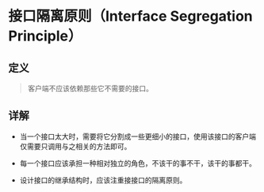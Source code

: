 # 接口隔离原则（Interface Segregation Principle）

## 定义

> 客户端不应该依赖那些它不需要的接口。

## 详解

- 当一个接口太大时，需要将它分割成一些更细小的接口，使用该接口的客户端仅需要只调用与之相关的方法即可。

- 每一个接口应该承担一种相对独立的角色，不该干的事不干，该干的事都干。

- 设计接口的继承结构时，应该注重接接口的隔离原则。

